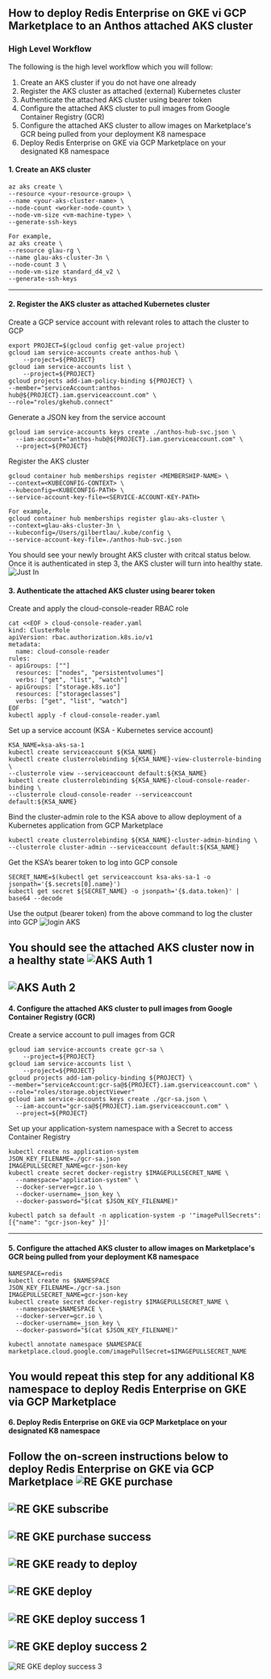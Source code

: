 ## How to deploy Redis Enterprise on GKE vi GCP Marketplace to an Anthos attached AKS cluster

### High Level Workflow
The following is the high level workflow which you will follow:
1. Create an AKS cluster if you do not have one already
2. Register the AKS cluster as attached (external) Kubernetes cluster
3. Authenticate the attached AKS cluster using bearer token
4. Configure the attached AKS cluster to pull images from Google Container Registry (GCR)
5. Configure the attached AKS cluster to allow images on Marketplace's GCR being pulled from your deployment K8 namespace
6. Deploy Redis Enterprise on GKE via GCP Marketplace on your designated K8 namespace

#### 1. Create an AKS cluster 
```
az aks create \
--resource <your-resource-group> \
--name <your-aks-cluster-name> \
--node-count <worker-node-count> \
--node-vm-size <vm-machine-type> \
--generate-ssh-keys

For example,
az aks create \
--resource glau-rg \
--name glau-aks-cluster-3n \
--node-count 3 \
--node-vm-size standard_d4_v2 \
--generate-ssh-keys
```
---

#### 2. Register the AKS cluster as attached Kubernetes cluster
Create a GCP service account with relevant roles to attach the cluster to GCP
```
export PROJECT=$(gcloud config get-value project)
gcloud iam service-accounts create anthos-hub \
	--project=${PROJECT}
gcloud iam service-accounts list \
	--project=${PROJECT}
gcloud projects add-iam-policy-binding ${PROJECT} \
--member="serviceAccount:anthos-hub@${PROJECT}.iam.gserviceaccount.com" \
--role="roles/gkehub.connect"
```

Generate a JSON key from the service account
```
gcloud iam service-accounts keys create ./anthos-hub-svc.json \
  --iam-account="anthos-hub@${PROJECT}.iam.gserviceaccount.com" \
  --project=${PROJECT}
```

Register the AKS cluster
```
gcloud container hub memberships register <MEMBERSHIP-NAME> \
--context=<KUBECONFIG-CONTEXT> \
--kubeconfig=<KUBECONFIG-PATH> \
--service-account-key-file=<SERVICE-ACCOUNT-KEY-PATH>

For example,
gcloud container hub memberships register glau-aks-cluster \
--context=glau-aks-cluster-3n \
--kubeconfig=/Users/gilbertlau/.kube/config \
--service-account-key-file=./anthos-hub-svc.json
``` 

You should see your newly brought AKS cluster with critcal status below.  Once it is authenticated in step 3, the AKS cluster will turn into healthy state.
![Just In](./img/aks-cluster-just-in.png)


#### 3. Authenticate the attached AKS cluster using bearer token
Create and apply the cloud-console-reader RBAC role
```
cat <<EOF > cloud-console-reader.yaml
kind: ClusterRole
apiVersion: rbac.authorization.k8s.io/v1
metadata:
  name: cloud-console-reader
rules:
- apiGroups: [""]
  resources: ["nodes", "persistentvolumes"]
  verbs: ["get", "list", "watch"]
- apiGroups: ["storage.k8s.io"]
  resources: ["storageclasses"]
  verbs: ["get", "list", "watch"]
EOF
kubectl apply -f cloud-console-reader.yaml
```

Set up a service account (KSA - Kubernetes service account)
```
KSA_NAME=ksa-aks-sa-1
kubectl create serviceaccount ${KSA_NAME}
kubectl create clusterrolebinding ${KSA_NAME}-view-clusterrole-binding \
--clusterrole view --serviceaccount default:${KSA_NAME}
kubectl create clusterrolebinding ${KSA_NAME}-cloud-console-reader-binding \
--clusterrole cloud-console-reader --serviceaccount default:${KSA_NAME}
```

Bind the cluster-admin role to the KSA above to allow deployment of a Kubernetes application from GCP Marketplace
```
kubectl create clusterrolebinding ${KSA_NAME}-cluster-admin-binding \
--clusterrole cluster-admin --serviceaccount default:${KSA_NAME}
```

Get the KSA’s bearer token to log into GCP console
```
SECRET_NAME=$(kubectl get serviceaccount ksa-aks-sa-1 -o jsonpath='{$.secrets[0].name}')
kubectl get secret ${SECRET_NAME} -o jsonpath='{$.data.token}' | base64 --decode
```
Use the output (bearer token) from the above command to log the cluster into GCP
![login AKS](./img/login-aks.png)

You should see the attached AKS cluster now in a healthy state
![AKS Auth 1](./img/aks-cluster-auth-1.png)
---
![AKS Auth 2](./img/aks-cluster-auth-2.png)
---

#### 4. Configure the attached AKS cluster to pull images from Google Container Registry (GCR)
Create a service account to pull images from GCR
```
gcloud iam service-accounts create gcr-sa \
	--project=${PROJECT}
gcloud iam service-accounts list \
	--project=${PROJECT}
gcloud projects add-iam-policy-binding ${PROJECT} \
--member="serviceAccount:gcr-sa@${PROJECT}.iam.gserviceaccount.com" \
--role="roles/storage.objectViewer"
gcloud iam service-accounts keys create ./gcr-sa.json \
  --iam-account="gcr-sa@${PROJECT}.iam.gserviceaccount.com" \
  --project=${PROJECT}
```

Set up your application-system namespace with a Secret to access Container Registry
```
kubectl create ns application-system
JSON_KEY_FILENAME=./gcr-sa.json
IMAGEPULLSECRET_NAME=gcr-json-key
kubectl create secret docker-registry $IMAGEPULLSECRET_NAME \
  --namespace="application-system" \
  --docker-server=gcr.io \
  --docker-username=_json_key \
  --docker-password="$(cat $JSON_KEY_FILENAME)"

kubectl patch sa default -n application-system -p '"imagePullSecrets": [{"name": "gcr-json-key" }]'
```
---

#### 5. Configure the attached AKS cluster to allow images on Marketplace's GCR being pulled from your deployment K8 namespace
```
NAMESPACE=redis
kubectl create ns $NAMESPACE
JSON_KEY_FILENAME=./gcr-sa.json
IMAGEPULLSECRET_NAME=gcr-json-key
kubectl create secret docker-registry $IMAGEPULLSECRET_NAME \
  --namespace=$NAMESPACE \
  --docker-server=gcr.io \
  --docker-username=_json_key \
  --docker-password="$(cat $JSON_KEY_FILENAME)"

kubectl annotate namespace $NAMESPACE marketplace.cloud.google.com/imagePullSecret=$IMAGEPULLSECRET_NAME
```
You would repeat this step for any additional K8 namespace to deploy Redis Enterprise on GKE via GCP Marketplace
---

#### 6. Deploy Redis Enterprise on GKE via GCP Marketplace on your designated K8 namespace

Follow the on-screen instructions below to deploy Redis Enterprise on GKE via GCP Marketplace
![RE GKE purchase](./img/re-gke-purchase.png)
---
![RE GKE subscribe](./img/re-gke-subscribe.png)
---
![RE GKE purchase success](./img/re-gke-purchase-success.png)
---
![RE GKE ready to deploy](./img/re-gke-ready-deploy.png)
---
![RE GKE deploy](./img/re-gke-deploy.png)
---
![RE GKE deploy success 1](./img/re-gke-deploy-success-1.png)
---
![RE GKE deploy success 2](./img/re-gke-deploy-success-2.png)
---
![RE GKE deploy success 3](./img/re-gke-deploy-success-3.png)

